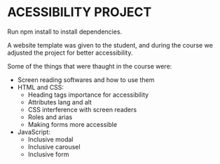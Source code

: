 # ACESSIBILITY PROJECT

Run npm install to install dependencies.

A website template was given to the student, and during the course we adjusted the project for better accessibility.

Some of the things that were thaught in the course were:

- Screen reading softwares and how to use them
- HTML and CSS:
  - Heading tags importance for accessibility
  - Attributes lang and alt
  - CSS interference with screen readers
  - Roles and arias
  - Making forms more accessible
- JavaScript:
  - Inclusive modal
  - Inclusive carousel
  - Inclusive form
